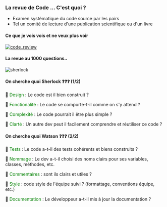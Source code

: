 ### La revue de Code ... C'est quoi ?
* Examen systématique du code source par les pairs <!-- .element: class="fragment" -->
* Tel un comité de lecture d'une publication scientifique ou d'un livre <!-- .element: class="fragment" -->

#### Ce que je vois vois et ne veux plus voir
[![code_review](https://img.youtube.com/vi/rR4n-0KYeKQ/0.jpg)](https://www.youtube.com/watch?v=rR4n-0KYeKQ)

#### La revue au 1000 questions..
![sherlock](https://media.giphy.com/media/3o6ZtksqDdL9K3u4rC/giphy.gif)

#### On cherche quoi Sherlock ❓❓❓ (1/2)
<p class="fragment" align="left">
👀 <span style="color: green">Design</span> : Le code est il bien construit ?
</p>
<p class="fragment" align="left">
👀 <span style="color: green">Fonctionalité</span> : Le code se comporte-t-il comme on s'y attend ?
</p>
<p class="fragment" align="left">
👀 <span style="color: green">Complexité</span> : Le code pourrait il être plus simple ?
</p>
<p class="fragment" align="left">
👀 <span style="color: green">Clarté</span> : Un autre dev peut il facilement comprendre et réutiliser ce code ?
</p>

#### On cherche quoi Watson ❓❓❓ (2/2)
<p class="fragment" align="left">
👀 <span style="color: green">Tests</span> : Le code a-t-il des tests cohérents et biens construits ?
</p>
<p class="fragment" align="left">
👀 <span style="color: green">Nommage</span> : Le dev a-t-il choisi des noms clairs pour ses variables, classes, méthodes, etc.
</p>
<p class="fragment" align="left">
👀 <span style="color: green">Commentaires</span> : sont ils clairs et utiles ?
</p>
<p class="fragment" align="left">
👀 <span style="color: green">Style</span> : code style de l'équipe suivi ? (formattage, conventions équipe, etc.)
</p>
<p class="fragment" align="left">
👀 <span style="color: green">Documentation</span> : Le développeur a-t-il mis à jour la documentation ?
</p>